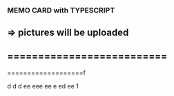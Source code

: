 ### MEMO CARD with TYPESCRIPT
=> pictures will be uploaded
--------------------------
==========================
-
===================f

d
d
d
ee
eee
ee
e
ed
ee
1
